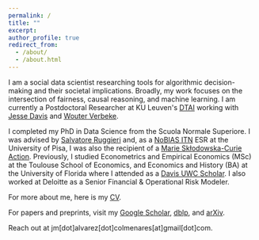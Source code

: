 ```yaml
---
permalink: /
title: ""
excerpt:
author_profile: true
redirect_from: 
  - /about/
  - /about.html
---
```


I am a social data scientist researching tools for algorithmic decision-making and their societal implications.
Broadly, my work focuses on the intersection of fairness, causal reasoning, and machine learning.
I am currently a Postdoctoral Researcher at KU Leuven's [DTAI](https://wms.cs.kuleuven.be/dtai) working with [Jesse Davis](https://people.cs.kuleuven.be/~jesse.davis/) and [Wouter Verbeke](https://ai.kuleuven.be/members/00054694).

I completed my PhD in Data Science from the Scuola Normale Superiore.
I was advised by [Salvatore Ruggieri](http://pages.di.unipi.it/ruggieri/) and, as a [NoBIAS ITN](https://nobias-project.eu/) ESR at the University of Pisa, I was also the recipient of a [Marie Skłodowska-Curie Action](https://marie-sklodowska-curie-actions.ec.europa.eu/). 
Previously, I studied Econometrics and Empirical Economics (MSc) at the Toulouse School of Economics, and Economics and History (BA) at the University of Florida where I attended as a [Davis UWC Scholar](https://www.davisuwcscholars.org/). 
I also worked at Deloitte as a Senior Financial & Operational Risk Modeler.

For more about me, here is my [CV](/files/AlvarezJoseCV.pdf).

For papers and preprints, visit my [Google Scholar](https://scholar.google.com/citations?hl=it&view_op=list_works&gmla=AC6lMd8Ud2MbFYnNEDotPb1NjTu3AOp8-9uVIrS4I0gFhOAszCLioVnuMZG8pS7SjvWeBoj1wTzQXoTL8_2vRSuQ&user=SD_BQEoAAAAJ), [dblp](https://dblp.org/pid/59/6703-2.html), and [arXiv](https://arxiv.org/search/cs?query=0000-0001-9412-9013&searchtype=orcid&abstracts=show&order=-announced_date_first&size=100).

Reach out at jm[dot]alvarez[dot]colmenares[at]gmail[dot]com.

<!---

For papers and preprints, visit my [Google Scholar](https://scholar.google.com/citations?hl=it&view_op=list_works&gmla=AC6lMd8Ud2MbFYnNEDotPb1NjTu3AOp8-9uVIrS4I0gFhOAszCLioVnuMZG8pS7SjvWeBoj1wTzQXoTL8_2vRSuQ&user=SD_BQEoAAAAJ), [dblp](https://dblp.org/pid/59/6703-2.html), and [arXiv](https://arxiv.org/search/cs?query=0000-0001-9412-9013&searchtype=orcid&abstracts=show&order=-announced_date_first&size=100).

where I attended as a [UWC Scholar](https://www.davisuwcscholars.org/)

--->

